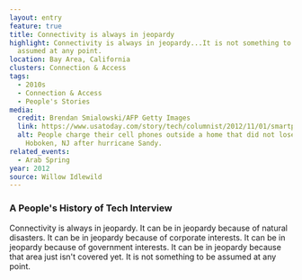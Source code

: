```yaml
---
layout: entry
feature: true
title: Connectivity is always in jeopardy
highlight: Connectivity is always in jeopardy...It is not something to be
  assumed at any point.
location: Bay Area, California
clusters: Connection & Access
tags:
  - 2010s
  - Connection & Access
  - People's Stories
media:
  credit: Brendan Smialowski/AFP Getty Images
  link: https://www.usatoday.com/story/tech/columnist/2012/11/01/smartphones-storms-tips/1674461/
  alt: People charge their cell phones outside a home that did not lose power in
    Hoboken, NJ after hurricane Sandy.
related_events:
  - Arab Spring
year: 2012
source: Willow Idlewild
---
```

### A People's History of Tech Interview

Connectivity is always in jeopardy. It can be in jeopardy because of natural disasters. It can be in jeopardy because of corporate interests. It can be in jeopardy because of government interests. It can be in jeopardy because that area just isn't covered yet. It is not something to be assumed at any point.
